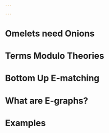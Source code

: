 ```yaml
---

---
```



# Omelets need Onions

# Terms Modulo Theories

# Bottom Up E-matching

# What are E-graphs?

# Examples
